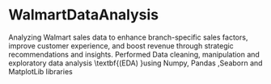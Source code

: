 # WalmartDataAnalysis
 Analyzing Walmart sales data to enhance branch-specific sales factors, improve customer experience, and boost revenue through strategic recommendations and insights.
 Performed Data cleaning, manipulation and exploratory data analysis \textbf{(EDA) }using Numpy, Pandas ,Seaborn and MatplotLib libraries
 
